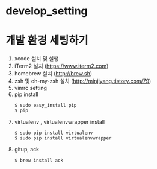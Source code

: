 # develop_setting
개발 환경 세팅하기
====================

1. xcode 설치 및 실행
2. iTerm2 설치 (https://www.iterm2.com)
3. homebrew 설치 (http://brew.sh)
4. zsh 및 oh-my-zsh 설치 (http://minjiyang.tistory.com/79)
5. vimrc setting 
6. pip install
    ```
    $ sudo easy_install pip
    $ pip
    ```
7. virtualenv , virtualenvwrapper install
    ```
    $ sudo pip install virtualenv
    $ sudo pip install virtualenvwrapper
    ```
8. gitup, ack
    ```
    $ brew install ack
    ```
